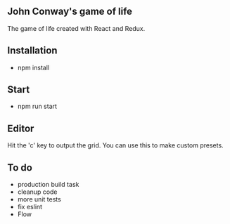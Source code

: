 ## John Conway's game of life

The game of life created with React and Redux.

## Installation

* npm install

## Start

* npm run start

## Editor

Hit the 'c' key to output the grid. You can use this to make custom presets.

## To do

* production build task
* cleanup code
* more unit tests
* fix eslint
* Flow
